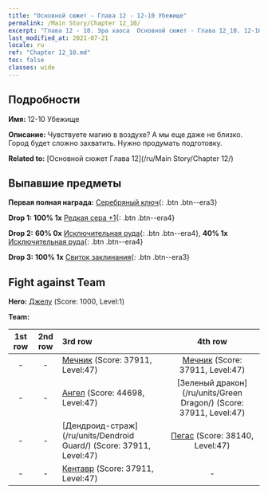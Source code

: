 ```yaml
---
title: "Основной сюжет - Глава 12 - 12-10 Убежище"
permalink: /Main Story/Chapter 12_10/
excerpt: "Глава 12 - 10. Эра хаоса  Основной сюжет - Глава 12_10. 12-10 Убежище"
last_modified_at: 2021-07-21
locale: ru
ref: "Chapter 12_10.md"
toc: false
classes: wide
---
```


## Подробности

 **Имя:** 12-10 Убежище

 **Описание:** Чувствуете магию в воздухе? А мы еще даже не близко. Город будет сложно захватить. Нужно продумать подготовку.

 **Related to:** [Основной сюжет Глава 12](/ru/Main Story/Chapter 12/)

## Выпавшие предметы

 **Первая полная награда:** [Серебряный ключ](/ItemsRU/con_693/){: .btn .btn--era3}

 **Drop 1:** **100% 1x** [Редкая сера +1](/ItemsRU/mat_43/){: .btn .btn--era4}

 **Drop 2:** **60% 0x** [Исключительная руда](/ItemsRU/mat_33/){: .btn .btn--era4}, **40% 1x** [Исключительная руда](/ItemsRU/mat_33/){: .btn .btn--era4}

 **Drop 3:** **100% 1x** [Свиток заклинания](/ItemsRU/con_694/){: .btn .btn--era3}


## Fight against Team
 **Hero:** [Джелу](/ru/heroes/Gelu/) (Score: 1000, Level:1)

 **Team:**


  | 1st row | 2nd row | 3rd row | 4th row |
  |:----:|:----:|:----|:----:|
  | - | - | [Мечник](/ru/units/Swordsman/) (Score: 37911, Level:47)  | [Мечник](/ru/units/Swordsman/) (Score: 37911, Level:47)  |
  | - | - | [Ангел](/ru/units/Angel/) (Score: 44698, Level:47)  | [Зеленый дракон](/ru/units/Green Dragon/) (Score: 37911, Level:47)  |
  | - | - | [Дендроид-страж](/ru/units/Dendroid Guard/) (Score: 37911, Level:47)  | [Пегас](/ru/units/Pegasus/) (Score: 38140, Level:47)  |
  | - | - | [Кентавр](/ru/units/Centaur/) (Score: 37911, Level:47)  | - |


